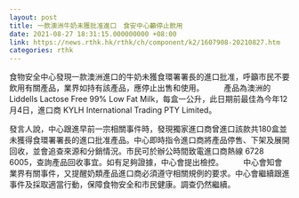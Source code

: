 ```yaml
---
layout: post
title: 一款澳洲牛奶未獲批准進口　食安中心籲停止飲用
date: 2021-08-27 18:31:15.000000000 +08:00
link: https://news.rthk.hk/rthk/ch/component/k2/1607908-20210827.htm
categories: rthk
---
```


食物安全中心發現一款澳洲進口的牛奶未獲食環署署長的進口批准，呼籲市民不要飲用有關產品，業界如持有該產品，應停止出售和使用。
　　 
產品為澳洲的 Liddells Lactose Free 99% Low Fat Milk，每盒一公升，此日期前最佳為今年12月4日，進口商 KYLH International Trading PTY Limited。
 
發言人說，中心跟進早前一宗相關事件時，發現獨家進口商曾進口該款共180盒並未獲得食環署署長的進口批准產品。中心即時指令進口商將產品停售、下架及展開回收，並會追查來源和分銷情況。市民可於辦公時間致電進口商熱線 6728 6005，查詢產品回收事宜。如有足夠證據，中心會提出檢控。
　　 
中心會知會業界有關事件，又提醒奶類產品進口商必須遵守相關規例的要求。中心會繼續跟進事件及採取適當行動，保障食物安全和市民健康。調查仍然繼續。
